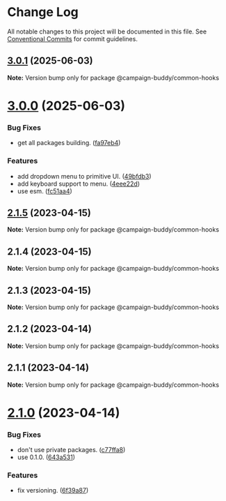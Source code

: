 # Change Log

All notable changes to this project will be documented in this file.
See [Conventional Commits](https://conventionalcommits.org) for commit guidelines.

## [3.0.1](https://github.com/Campaign-Buddy/campaign-buddy-packages/compare/v3.0.0...v3.0.1) (2025-06-03)

**Note:** Version bump only for package @campaign-buddy/common-hooks

# [3.0.0](https://github.com/Campaign-Buddy/campaign-buddy-packages/compare/v2.1.5...v3.0.0) (2025-06-03)

### Bug Fixes

- get all packages building. ([fa97eb4](https://github.com/Campaign-Buddy/campaign-buddy-packages/commit/fa97eb46c6d90a32344c224082646b067049761f))

### Features

- add dropdown menu to primitive UI. ([49bfdb3](https://github.com/Campaign-Buddy/campaign-buddy-packages/commit/49bfdb3f5ccbfcd400674738826b47fbed143d6d))
- add keyboard support to menu. ([4eee22d](https://github.com/Campaign-Buddy/campaign-buddy-packages/commit/4eee22d83af8d2f141bc81e01b92d9191d78f0bf))
- use esm. ([fc51aa4](https://github.com/Campaign-Buddy/campaign-buddy-packages/commit/fc51aa47a266d1f766a4a7ad125b1643d1b9893c))

## [2.1.5](https://github.com/Campaign-Buddy/campaign-buddy-packages/compare/v2.1.4...v2.1.5) (2023-04-15)

**Note:** Version bump only for package @campaign-buddy/common-hooks

## 2.1.4 (2023-04-15)

**Note:** Version bump only for package @campaign-buddy/common-hooks

## 2.1.3 (2023-04-15)

**Note:** Version bump only for package @campaign-buddy/common-hooks

## 2.1.2 (2023-04-14)

**Note:** Version bump only for package @campaign-buddy/common-hooks

## 2.1.1 (2023-04-14)

**Note:** Version bump only for package @campaign-buddy/common-hooks

# [2.1.0](https://github.com/Campaign-Buddy/campaign-buddy-packages/compare/v0.1.0...v2.1.0) (2023-04-14)

### Bug Fixes

- don't use private packages. ([c77ffa8](https://github.com/Campaign-Buddy/campaign-buddy-packages/commit/c77ffa86af7fd5a96338f2a9793572b94844d8af))
- use 0.1.0. ([643a531](https://github.com/Campaign-Buddy/campaign-buddy-packages/commit/643a53115d365fc4523a22e018a8db0c009510be))

### Features

- fix versioning. ([6f39a87](https://github.com/Campaign-Buddy/campaign-buddy-packages/commit/6f39a87b85365175f175e177d4f4ca3edd20b2e8))
